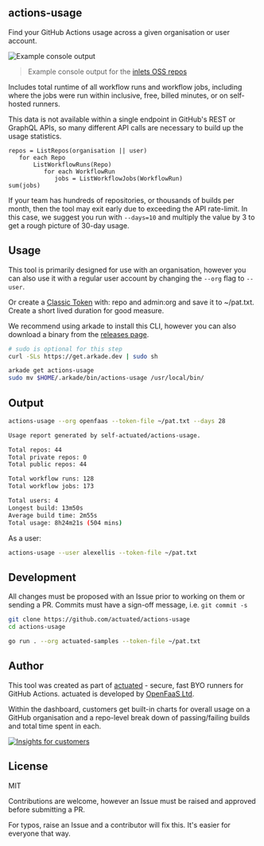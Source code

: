 ## actions-usage

Find your GitHub Actions usage across a given organisation or user account.

![Example console output](https://pbs.twimg.com/media/FrbYxbwWwAMvQZN?format=jpg&name=large)
> Example console output for the [inlets OSS repos](https://github.com/inlets)

Includes total runtime of all workflow runs and workflow jobs, including where the jobs were run within inclusive, free, billed minutes, or on self-hosted runners.

This data is not available within a single endpoint in GitHub's REST or GraphQL APIs, so many different API calls are necessary to build up the usage statistics.

```
repos = ListRepos(organisation || user)
   for each Repo
       ListWorkflowRuns(Repo)
          for each WorkflowRun
             jobs = ListWorkflowJobs(WorkflowRun)
sum(jobs)
```

If your team has hundreds of repositories, or thousands of builds per month, then the tool may exit early due to exceeding the API rate-limit. In this case, we suggest you run with `--days=10` and multiply the value by 3 to get a rough picture of 30-day usage.

## Usage

This tool is primarily designed for use with an organisation, however you can also use it with a regular user account by changing the `--org` flag to `--user`.

Or create a [Classic Token](https://github.com/settings/tokens) with: repo and admin:org and save it to ~/pat.txt. Create a short lived duration for good measure.

We recommend using arkade to install this CLI, however you can also download a binary from the [releases page](https://github.com/self-actuated/actions-usage/releases).

```sh
# sudo is optional for this step
curl -SLs https://get.arkade.dev | sudo sh

arkade get actions-usage
sudo mv $HOME/.arkade/bin/actions-usage /usr/local/bin/
```

## Output

```bash
actions-usage --org openfaas --token-file ~/pat.txt --days 28

Usage report generated by self-actuated/actions-usage.

Total repos: 44
Total private repos: 0
Total public repos: 44

Total workflow runs: 128
Total workflow jobs: 173

Total users: 4
Longest build: 13m50s
Average build time: 2m55s
Total usage: 8h24m21s (504 mins)
```

As a user:

```bash
actions-usage --user alexellis --token-file ~/pat.txt
```

## Development

All changes must be proposed with an Issue prior to working on them or sending a PR. Commits must have a sign-off message, i.e. `git commit -s`

```bash
git clone https://github.com/actuated/actions-usage
cd actions-usage

go run . --org actuated-samples --token-file ~/pat.txt
```

## Author

This tool was created as part of [actuated](https://actuated.dev) - secure, fast BYO runners for GitHub Actions. actuated is developed by [OpenFaaS Ltd](https://openfaas.com).

Within the dashboard, customers get built-in charts for overall usage on a GitHub organisation and a repo-level break down of passing/failing builds and total time spent in each.

[![Insights for customers](https://pbs.twimg.com/media/FqnJ8rLXgAEnJDZ?format=png&name=medium)](https://twitter.com/alexellisuk/status/1633059062639108096/)

## License

MIT

Contributions are welcome, however an Issue must be raised and approved before submitting a PR.

For typos, raise an Issue and a contributor will fix this. It's easier for everyone that way.

